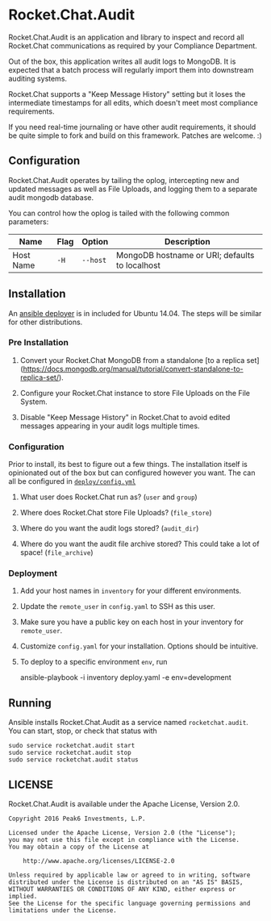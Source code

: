 # Rocket.Chat.Audit

Rocket.Chat.Audit is an application and library to inspect and record all
Rocket.Chat communications as required by your Compliance Department.

Out of the box, this application writes all audit logs to MongoDB. It is expected
that a batch process will regularly import them into downstream auditing systems.

Rocket.Chat supports a "Keep Message History" setting but it loses the intermediate
timestamps for all edits, which doesn't meet most compliance requirements.

If you need real-time journaling or have other audit requirements, it should be
quite simple to fork and build on this framework. Patches are welcome. :)

## Configuration

Rocket.Chat.Audit operates by tailing the oplog, intercepting new and updated messages
as well as File Uploads, and logging them to a separate audit mongodb database.

You can control how the oplog is tailed with the following common parameters:

| Name            | Flag | Option           | Description                                             |
| --------------- | ---- | ---------------- | ------------------------------------------------------- |
| Host Name       | `-H` | `--host`         | MongoDB hostname or URI; defaults to localhost          |


## Installation

An [ansible deployer](./deploy/) is in included for Ubuntu 14.04.
The steps will be similar for other distributions.

### Pre Installation

1. Convert your Rocket.Chat MongoDB from a standalone [to a replica set]
(https://docs.mongodb.org/manual/tutorial/convert-standalone-to-replica-set/).

2. Configure your Rocket.Chat instance to store File Uploads on the File System.

3. Disable "Keep Message History" in Rocket.Chat to avoid edited messages 
   appearing in your audit logs multiple times.

### Configuration

Prior to install, its best to figure out a few things. The installation itself is opinionated
out of the box but can configured however you want. The can all be configured in
[`deploy/config.yml`](./deploy/config.yml)

1. What user does Rocket.Chat run as? (`user` and `group`)

2. Where does Rocket.Chat store File Uploads? (`file_store`)

3. Where do you want the audit logs stored? (`audit_dir`)

4. Where do you want the audit file archive stored? This could take a lot of space! (`file_archive`)

### Deployment

1. Add your host names in `inventory` for your different environments.

2. Update the `remote_user` in `config.yaml` to SSH as this user.

3. Make sure you have a public key on each host in your inventory for `remote_user`.

4. Customize `config.yaml` for your installation. Options should be intuitive.

5. To deploy to a specific environment `env`, run

   ansible-playbook -i inventory deploy.yaml -e env=development

## Running

Ansible installs Rocket.Chat.Audit as a service named `rocketchat.audit`.
You can start, stop, or check that status with

    sudo service rocketchat.audit start
    sudo service rocketchat.audit stop
    sudo service rocketchat.audit status

## LICENSE

Rocket.Chat.Audit is available under the Apache License, Version 2.0.

    Copyright 2016 Peak6 Investments, L.P.

    Licensed under the Apache License, Version 2.0 (the "License");
    you may not use this file except in compliance with the License.
    You may obtain a copy of the License at

        http://www.apache.org/licenses/LICENSE-2.0

    Unless required by applicable law or agreed to in writing, software
    distributed under the License is distributed on an "AS IS" BASIS,
    WITHOUT WARRANTIES OR CONDITIONS OF ANY KIND, either express or implied.
    See the License for the specific language governing permissions and
    limitations under the License.
